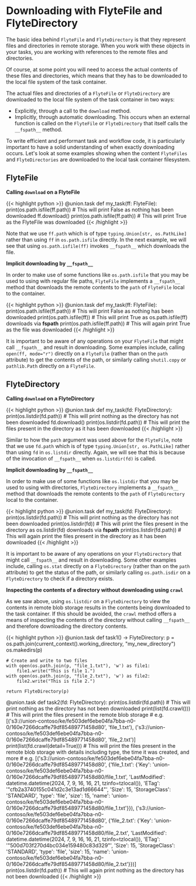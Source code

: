 # Downloading with FlyteFile and FlyteDirectory

The basic idea behind `FlyteFile` and `FlyteDirectory` is that they represent files and directories in remote storage.
When you work with these objects in your tasks, you are working with references to the remote files and directories.

Of course, at some point you will need to access the actual contents of these files and directories,
which means that they has to be downloaded to the local file system of the task container.

The actual files and directories of a `FlyteFile` or `FlyteDirectory` are downloaded to the local file system of the task container in two ways:
* Explicitly, through a call to the `download` method.
* Implicitly, through automatic downloading.
  This occurs when an external function is called on the `FlyteFile` or `FlyteDirectory` that itself calls the `__fspath__` method.

To write efficient and performant task and workflow code, it is particularly important to have a solid understanding of when exactly downloading occurs.
Let's look at some examples showing when the content `FlyteFiles` and `FlyteDirectories` are downloaded to the local task container filesystem.

## FlyteFile

**Calling `download` on a FlyteFile**

{{< highlight python >}}
@union.task
def my_task(ff: FlyteFile):
    print(os.path.isfile(ff.path))  # This will print False as nothing has been downloaded
    ff.download()
    print(os.path.isfile(ff.path))  # This will print True as the FlyteFile was downloaded
{{< /highlight >}}

Note that we use `ff.path` which is of type `typing.Union[str, os.PathLike]` rather than using `ff` in `os.path.isfile` directly.
In the next example, we will see that using `os.path.isfile(ff)` invokes `__fspath__` which downloads the file.

**Implicit downloading by `__fspath__`**

In order to make use of some functions like `os.path.isfile` that you may be used to using with regular file paths, `FlyteFile`
implements a `__fspath__` method that downloads the remote contents to the `path` of `FlyteFile` local to the container.

{{< highlight python >}}
@union.task
def my_task(ff: FlyteFile):
    print(os.path.isfile(ff.path))  # This will print False as nothing has been downloaded
    print(os.path.isfile(ff))  # This will print True as os.path.isfile(ff) downloads via __fspath__
    print(os.path.isfile(ff.path))  # This will again print True as the file was downloaded
{{< /highlight >}}

It is important to be aware of any operations on your `FlyteFile` that might call `__fspath__` and result in downloading.
Some examples include, calling `open(ff, mode="r")` directly on a `FlyteFile` (rather than on the `path` attribute) to get the contents of the path,
or similarly calling `shutil.copy` or `pathlib.Path` directly on a `FlyteFile`.


## FlyteDirectory

**Calling `download` on a FlyteDirectory**

{{< highlight python >}}
@union.task
def my_task(fd: FlyteDirectory):
    print(os.listdir(fd.path))  # This will print nothing as the directory has not been downloaded
    fd.download()
    print(os.listdir(fd.path))  # This will print the files present in the directory as it has been downloaded
{{< /highlight >}}

Similar to how the `path` argument was used above for the `FlyteFile`, note that we use `fd.path` which is of type `typing.Union[str, os.PathLike]` rather than using `fd` in `os.listdir` directly.
Again, we will see that this is because of the invocation of `__fspath__` when `os.listdir(fd)` is called.

**Implicit downloading by `__fspath__`**

In order to make use of some functions like `os.listdir` that you may be used to using with directories, `FlyteDirectory`
implements a `__fspath__` method that downloads the remote contents to the `path` of `FlyteDirectory` local to the container.

{{< highlight python >}}
@union.task
def my_task(fd: FlyteDirectory):
    print(os.listdir(fd.path))  # This will print nothing as the directory has not been downloaded
    print(os.listdir(fd))  # This will print the files present in the directory as os.listdir(fd) downloads via __fspath__
    print(os.listdir(fd.path))  # This will again print the files present in the directory as it has been downloaded
{{< /highlight >}}

It is important to be aware of any operations on your `FlyteDirectory` that might call `__fspath__` and result in downloading.
Some other examples include, calling `os.stat` directly on a `FlyteDirectory` (rather than on the `path` attribute) to get the status of the path,
or similarly calling `os.path.isdir` on a `FlyteDirectory` to check if a directory exists.

**Inspecting the contents of a directory without downloading using `crawl`**

As we saw above, using `os.listdir` on a `FlyteDirectory` to view the contents in remote blob storage
results in the contents being downloaded to the task container. If this should be avoided, the `crawl` method offers a means of inspecting
the contents of the directory without calling `__fspath__` and therefore downloading the directory contents.

{{< highlight python >}}
@union.task
def task1() -> FlyteDirectory:
    p = os.path.join(current_context().working_directory, "my_new_directory")
    os.makedirs(p)

    # Create and write to two files
    with open(os.path.join(p, "file_1.txt"), 'w') as file1:
        file1.write("This is file 1.")
    with open(os.path.join(p, "file_2.txt"), 'w') as file2:
        file2.write("This is file 2.")

    return FlyteDirectory(p)

@union.task
def task2(fd: FlyteDirectory):
    print(os.listdir(fd.path))  # This will print nothing as the directory has not been downloaded
    print(list(fd.crawl()))  # This will print the files present in the remote blob storage
    # e.g. [('s3://union-contoso/ke/fe503def6ebe04fa7bba-n0-0/160e7266dcaffe79df85489771458d80', 'file_1.txt'), ('s3://union-contoso/ke/fe503def6ebe04fa7bba-n0-0/160e7266dcaffe79df85489771458d80', 'file_2.txt')]
    print(list(fd.crawl(detail=True)))  # This will print the files present in the remote blob storage with details including type, the time it was created, and more
    # e.g. [('s3://union-contoso/ke/fe503def6ebe04fa7bba-n0-0/160e7266dcaffe79df85489771458d80', {'file_1.txt': {'Key': 'union-contoso/ke/fe503def6ebe04fa7bba-n0-0/160e7266dcaffe79df85489771458d80/file_1.txt', 'LastModified': datetime.datetime(2024, 7, 9, 16, 16, 21, tzinfo=tzlocal()), 'ETag': '"cfb2a3740155c041d2c3e13ad1d66644"', 'Size': 15, 'StorageClass': 'STANDARD', 'type': 'file', 'size': 15, 'name': 'union-contoso/ke/fe503def6ebe04fa7bba-n0-0/160e7266dcaffe79df85489771458d80/file_1.txt'}}), ('s3://union-contoso/ke/fe503def6ebe04fa7bba-n0-0/160e7266dcaffe79df85489771458d80', {'file_2.txt': {'Key': 'union-contoso/ke/fe503def6ebe04fa7bba-n0-0/160e7266dcaffe79df85489771458d80/file_2.txt', 'LastModified': datetime.datetime(2024, 7, 9, 16, 16, 21, tzinfo=tzlocal()), 'ETag': '"500d703f270d4bc034e159480c83d329"', 'Size': 15, 'StorageClass': 'STANDARD', 'type': 'file', 'size': 15, 'name': 'union-contoso/ke/fe503def6ebe04fa7bba-n0-0/160e7266dcaffe79df85489771458d80/file_2.txt'}})]
    print(os.listdir(fd.path))  # This will again print nothing as the directory has not been downloaded
{{< /highlight >}}